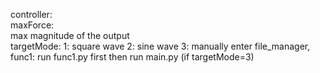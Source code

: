 controller:<br />
  maxForce:<br />
    max magnitude of the output<br />
  targetMode:
    1: square wave
    2: sine wave
    3: manually enter
file_manager, func1:
  run func1.py first then run main.py (if targetMode=3)
